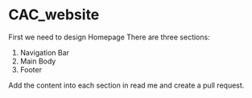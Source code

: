 # CAC_website
First we need to design Homepage 
  There are three sections:
  1. Navigation Bar
  2. Main Body
  3. Footer
 
 Add the content into each section in read me and create a pull request.
